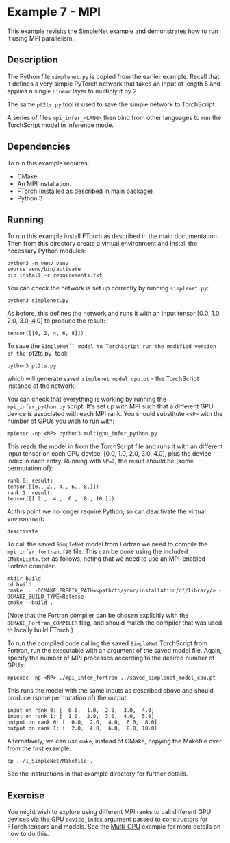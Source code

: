 # Example 7 - MPI

This example revisits the SimpleNet example and demonstrates how to run it using
MPI parallelism.


## Description

The Python file `simplenet.py` is copied from the earlier example. Recall that
it defines a very simple PyTorch network that takes an input of length 5 and
applies a single `Linear` layer to multiply it by 2.

The same `pt2ts.py` tool is used to save the simple network to TorchScript.

A series of files `mpi_infer_<LANG>` then bind from other languages to run the
TorchScript model in inference mode.

## Dependencies

To run this example requires:

- CMake
- An MPI installation.
- FTorch (installed as described in main package)
- Python 3

## Running

To run this example install FTorch as described in the main documentation. Then
from this directory create a virtual environment and install the necessary
Python modules:
```
python3 -m venv venv
source venv/bin/activate
pip install -r requirements.txt
```

You can check the network is set up correctly by running `simplenet.py`:
```
python3 simplenet.py
```
As before, this defines the network and runs it with an input tensor
[0.0, 1.0, 2.0, 3.0, 4.0] to produce the result:
```
tensor([[0, 2, 4, 6, 8]])
```

To save the `SimpleNet`` model to TorchScript run the modified version of the
`pt2ts.py` tool:
```
python3 pt2ts.py
```
which will generate `saved_simplenet_model_cpu.pt` - the TorchScript instance
of the network.

You can check that everything is working by running the `mpi_infer_python.py`
script. It's set up with MPI such that a different GPU device is associated
with each MPI rank. You should substitute `<NP>` with the number of GPUs you
wish to run with:
```
mpiexec -np <NP> python3 multigpu_infer_python.py
```
This reads the model in from the TorchScript file and runs it with an different
input tensor on each GPU device: [0.0, 1.0, 2.0, 3.0, 4.0], plus the device
index in each entry. Running with `NP=2`, the result should be (some
permutation of):
```
rank 0: result:
tensor([[0., 2., 4., 6., 8.]])
rank 1: result:
tensor([[ 2.,  4.,  6.,  8., 10.]])
```

At this point we no longer require Python, so can deactivate the virtual
environment:
```
deactivate
```

To call the saved `SimpleNet` model from Fortran we need to compile the
`mpi_infer_fortran.f90` file. This can be done using the included
`CMakeLists.txt` as follows, noting that we need to use an MPI-enabled Fortran
compiler:
```
mkdir build
cd build
cmake .. -DCMAKE_PREFIX_PATH=<path/to/your/installation/of/library/> -DCMAKE_BUILD_TYPE=Release
cmake --build .
```

(Note that the Fortran compiler can be chosen explicitly with the
`-DCMAKE_Fortran_COMPILER` flag, and should match the compiler that was used to
locally build FTorch.)

To run the compiled code calling the saved `SimpleNet` TorchScript from Fortran,
run the executable with an argument of the saved model file. Again, specify the
number of MPI processes according to the desired number of GPUs:
```
mpiexec -np <NP> ./mpi_infer_fortran ../saved_simplenet_model_cpu.pt
```

This runs the model with the same inputs as described above and should produce (some
permutation of) the output:
```
input on rank 0: [  0.0,  1.0,  2.0,  3.0,  4.0]
input on rank 1: [  1.0,  2.0,  3.0,  4.0,  5.0]
output on rank 0: [  0.0,  2.0,  4.0,  6.0,  8.0]
output on rank 1: [  2.0,  4.0,  6.0,  8.0, 10.0]
```

Alternatively, we can use `make`, instead of CMake, copying the Makefile over from the
first example:
```
cp ../1_SimpleNet/Makefile .
```
See the instructions in that example directory for further details.

## Exercise

You might wish to explore using different MPI ranks to call different GPU
devices via the GPU `device_index` argument passed to constructors for FTorch
tensors and models. See the
[Multi-GPU](https://github.com/Cambridge-ICCS/FTorch/tree/main/examples/3_MultiGPU)
example for more details on how to do this.
